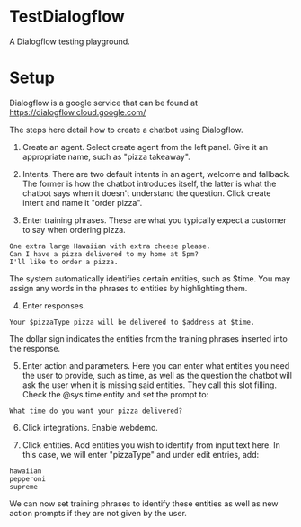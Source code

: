 # TestDialogflow

A Dialogflow testing playground.

# Setup

Dialogflow is a google service that can be found at https://dialogflow.cloud.google.com/

The steps here detail how to create a chatbot using Dialogflow.

1. Create an agent.
Select create agent from the left panel. Give it an appropriate name, such as "pizza takeaway".

2. Intents.
There are two default intents in an agent, welcome and fallback. The former is how the chatbot introduces itself, the latter is what the chatbot says when it doesn't understand the question. Click create intent and name it "order pizza".

3. Enter training phrases.
These are what you typically expect a customer to say when ordering pizza.
```
One extra large Hawaiian with extra cheese please.
Can I have a pizza delivered to my home at 5pm?
I'll like to order a pizza.
```
The system automatically identifies certain entities, such as $time. You may assign any words in the phrases to entities by highlighting them.

4. Enter responses.
```
Your $pizzaType pizza will be delivered to $address at $time.
```
The dollar sign indicates the entities from the training phrases inserted into the response.

5. Enter action and parameters.
Here you can enter what entities you need the user to provide, such as time, as well as the question the chatbot will ask the user when it is missing said entities. They call this slot filling. Check the @sys.time entity and set the prompt to:
```
What time do you want your pizza delivered?
```

6. Click integrations.
Enable webdemo.

7. Click entities.
Add entities you wish to identify from input text here. In this case, we will enter "pizzaType" and under edit entries, add:
```
hawaiian
pepperoni
supreme
```
We can now set training phrases to identify these entities as well as new action prompts if they are not given by the user.
